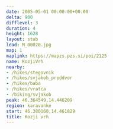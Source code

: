 ```yaml
---
date: 2005-05-01 00:00:00+00:00
delta: 900
difflevel: 3
duration: 4
height: 1628
layout: stub
lead: M_00020.jpg
map: 1
maplink: https://mapzs.pzs.si/poi/2125
name: KozjiVrh
nearby:
- /hikes/stegovnik
- /hikes/svjakob_preddvor
- /hikes/baba
- /hikes/vratca
- /biking/svjakob
peak: 46.364549,14.446209
region: karavanke
start: 46.380160,14.461829
title: Kozji vrh
---
```

